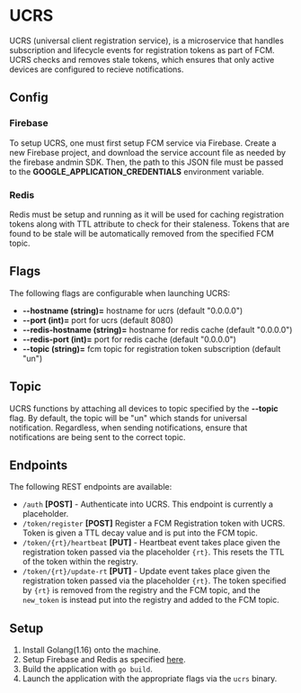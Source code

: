 # **UCRS**
UCRS (universal client registration service), is a microservice that handles 
subscription and lifecycle events for registration tokens as part of FCM. UCRS
checks and removes stale tokens, which ensures that only active devices are configured
to recieve notifications.

## **Config**

### **Firebase**
To setup UCRS, one must first setup FCM service via Firebase. Create a new Firebase project,
and download the service account file as needed by the firebase andmin SDK. Then, the path
to this JSON file must be passed to the **GOOGLE_APPLICATION_CREDENTIALS** environment variable.

### **Redis**
Redis must be setup and running as it will be used for caching registration tokens along with TTL
attribute to check for their staleness. Tokens that are found to be stale will be automatically removed
from the specified FCM topic.

## **Flags**
The following flags are configurable when launching UCRS:
- **--hostname (string)=** hostname for ucrs (default "0.0.0.0")
- **--port (int)=** port for ucrs (default 8080)
- **--redis-hostname (string)=** hostname for redis cache (default "0.0.0.0")
- **--redis-port (int)=** port for redis cache (default "0.0.0.0")
- **--topic (string)=** fcm topic for registration token subscription (default "un")

## **Topic**
UCRS functions by attaching all devices to topic specified by the **--topic** flag. By default,
the topic will be "un" which stands for universal notification. Regardless, when sending
notifications, ensure that notifications are being sent to the correct topic.


## **Endpoints**
The following REST endpoints are available:
- `/auth` **[POST]** - Authenticate into UCRS. This endpoint is currently a placeholder.
- `/token/register` **[POST]** Register a FCM Registration token with UCRS. Token is given a
TTL decay value and is put into the FCM topic.
- `/token/{rt}/heartbeat` **[PUT]** - Heartbeat event takes place given the registration token passed via
the placeholder `{rt}`. This resets the TTL of the token within the registry.
- `/token/{rt}/update-rt` **[PUT]** - Update event takes place given the registration token passed via
the placeholder `{rt}`. The token specified by `{rt}` is removed from the registry and the FCM topic, and
the `new_token` is instead put into the registry and added to the FCM topic.
 

## Setup
1. Install Golang(1.16) onto the machine.
2. Setup Firebase and Redis as specified [here](#config).
3. Build the application with `go build`.
4. Launch the application with the appropriate flags via the `ucrs` binary.
